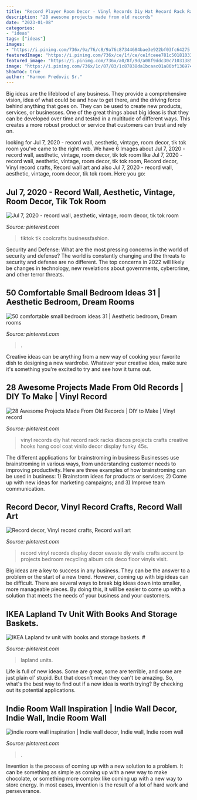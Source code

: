 ```yaml
---
title: "Record Player Room Decor - Vinyl Records Diy Hat Record Rack Racks Discos Projects Crafts Creative Hooks Hang Cool Coat Vinilo Decor Display Funky 45s"
description: "28 awesome projects made from old records"
date: "2023-01-08"
categories:
- "ideas"
tags: ["ideas"]
images:
- "https://i.pinimg.com/736x/9a/76/c8/9a76c87344684bae3e922bf03fc64275.jpg"
featuredImage: "https://i.pinimg.com/736x/ce/1f/ce/ce1fceee781c501810334e44fe37248c.jpg"
featured_image: "https://i.pinimg.com/736x/a0/8f/9d/a08f9ddc30c7103138554afcd59eb88c.jpg"
image: "https://i.pinimg.com/736x/1c/87/83/1c87838da1bcaac01a86bf1369743623.jpg"
ShowToc: true
author: "Harmon Predovic Sr."
---
```



Big ideas are the lifeblood of any business. They provide a comprehensive vision, idea of what could be and how to get there, and the driving force behind anything that goes on. They can be used to create new products, services, or businesses. One of the great things about big ideas is that they can be developed over time and tested in a multitude of different ways. This creates a more robust product or service that customers can trust and rely on.

	

		
looking for Jul 7, 2020 - record wall, aesthetic, vintage, room decor, tik tok room you've came to the right web. We have 6 Images about Jul 7, 2020 - record wall, aesthetic, vintage, room decor, tik tok room like Jul 7, 2020 - record wall, aesthetic, vintage, room decor, tik tok room, Record decor, Vinyl record crafts, Record wall art and also Jul 7, 2020 - record wall, aesthetic, vintage, room decor, tik tok room. Here you go:
		
    
## Jul 7, 2020 - Record Wall, Aesthetic, Vintage, Room Decor, Tik Tok Room

<img loading=lazy src="https://i.pinimg.com/736x/6b/29/e2/6b29e2a304d2ce2e80a343f1523a8efc.jpg" onerror="this.onerror=null;this.src='https://tse2.mm.bing.net/th?id=OIP.iOiWIamS3Jwzni--sbBGqQHaJ9&amp;pid=15.1';" alt="Jul 7, 2020 - record wall, aesthetic, vintage, room decor, tik tok room">

_Source: pinterest.com_

>tiktok tik coolcrafts businessfashion. 

	

Security and Defense: What are the most pressing concerns in the world of security and defense?
The world is constantly changing and the threats to security and defense are no different. The top concerns in 2022 will likely be changes in technology, new revelations about governments, cybercrime, and other terror threats.

    
## 50 Comfortable Small Bedroom Ideas 31 | Aesthetic Bedroom, Dream Rooms

<img loading=lazy src="https://i.pinimg.com/736x/1c/87/83/1c87838da1bcaac01a86bf1369743623.jpg" onerror="this.onerror=null;this.src='https://tse1.mm.bing.net/th?id=OIP.n_3cilHVrbMy9zevFIsL5QHaFj&amp;pid=15.1';" alt="50 comfortable small bedroom ideas 31 | Aesthetic bedroom, Dream rooms">

_Source: pinterest.com_

>. 

	

Creative ideas can be anything from a new way of cooking your favorite dish to designing a new wardrobe. Whatever your creative idea, make sure it's something you're excited to try and see how it turns out.

    
## 28 Awesome Projects Made From Old Records | DIY To Make | Vinyl Record

<img loading=lazy src="https://i.pinimg.com/736x/a0/8f/9d/a08f9ddc30c7103138554afcd59eb88c.jpg" onerror="this.onerror=null;this.src='https://tse2.mm.bing.net/th?id=OIP.0iMj4SDSEa0Dye_wmrmmYgHaJ4&amp;pid=15.1';" alt="28 Awesome Projects Made From Old Records | DIY to Make | Vinyl record">

_Source: pinterest.com_

>vinyl records diy hat record rack racks discos projects crafts creative hooks hang cool coat vinilo decor display funky 45s. 

	

The different applications for brainstroming in business
Businesses use brainstroming in various ways, from understanding customer needs to improving productivity. Here are three examples of how brainstroming can be used in business: 1) Brainstorm ideas for products or services; 2) Come up with new ideas for marketing campaigns; and 3) Improve team communication.

    
## Record Decor, Vinyl Record Crafts, Record Wall Art

<img loading=lazy src="https://i.pinimg.com/736x/9a/76/c8/9a76c87344684bae3e922bf03fc64275.jpg" onerror="this.onerror=null;this.src='https://tse3.mm.bing.net/th?id=OIP.7WWsl_PO71P1BKF9vvAVZgHaLL&amp;pid=15.1';" alt="Record decor, Vinyl record crafts, Record wall art">

_Source: pinterest.com_

>record vinyl records display decor ewaste diy walls crafts accent lp projects bedroom recycling album cds deco floor vinyls visit. 

	

Big ideas are a key to success in any business. They can be the answer to a problem or the start of a new trend. However, coming up with big ideas can be difficult. There are several ways to break big ideas down into smaller, more manageable pieces. By doing this, it will be easier to come up with a solution that meets the needs of your business and your customers.

    
## IKEA Lapland Tv Unit With Books And Storage Baskets. #

<img loading=lazy src="https://i.pinimg.com/736x/00/fc/21/00fc21b0cced166d94cdb87228f8377e.jpg" onerror="this.onerror=null;this.src='https://tse1.mm.bing.net/th?id=OIP.ZGxtjgiwDY_SE8AMF2ZuZQHaKG&amp;pid=15.1';" alt="IKEA Lapland tv unit with books and storage baskets. #">

_Source: pinterest.com_

>lapland units. 

	

Life is full of new ideas. Some are great, some are terrible, and some are just plain ol' stupid. But that doesn't mean they can't be amazing. So, what's the best way to find out if a new idea is worth trying? By checking out its potential applications.

    
## Indie Room Wall Inspiration | Indie Wall Decor, Indie Wall, Indie Room Wall

<img loading=lazy src="https://i.pinimg.com/736x/ce/1f/ce/ce1fceee781c501810334e44fe37248c.jpg" onerror="this.onerror=null;this.src='https://tse3.mm.bing.net/th?id=OIP.t4XJPHfmhaP6L_5StEch-wHaNd&amp;pid=15.1';" alt="indie room wall inspiration | Indie wall decor, Indie wall, Indie room wall">

_Source: pinterest.com_

>. 

	

Invention is the process of coming up with a new solution to a problem. It can be something as simple as coming up with a new way to make chocolate, or something more complex like coming up with a new way to store energy. In most cases, invention is the result of a lot of hard work and perseverance.

